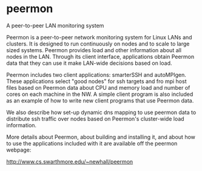 peermon
=======

A peer-to-peer LAN monitoring system

Peermon is a peer-to-peer network monitoring system for Linux LANs and 
clusters.  It is designed to run continuously on nodes and to scale to
large sized systems.  Peermon provides load and other information about
all nodes in the LAN.  Through its client interface, applications obtain
Peermon data that they can use it make LAN-wide decisions based on load.

Peermon includes two client applications: smarterSSH and autoMPIgen.
These applications select "good nodes" for ssh targets and fro mpi host
files based on Peermon data about CPU and memory load and number of cores
on each machine in the NW.   A simple client program is also included as
an example of how to write new client programs that use Peermon data.

We also describe how set-up dynamic dns mapping to use peermon data
to distribute ssh traffic over nodes based on Peermon's cluster-wide
load information.

More details about Peermon, about building and installing it, and about how
to use the applications included with it are available off the peermon
webpage:

http://www.cs.swarthmore.edu/~newhall/peermon
